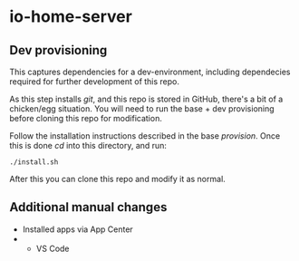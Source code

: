 # io-home-server

## Dev provisioning
This captures dependencies for a dev-environment, including dependecies required for further development of this repo.

As this step installs _git_, and this repo is stored in GitHub, there's a bit of a chicken/egg situation. You will need to run the base + dev provisioning before cloning this repo for modification.

Follow the installation instructions described in the base _provision_. Once this is done _cd_ into this directory, and run:

```
./install.sh
```

After this you can clone this repo and modify it as normal.

## Additional manual changes
- Installed apps via App Center
- - VS Code